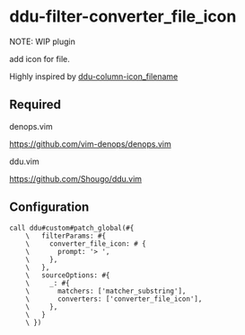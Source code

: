 # ddu-filter-converter_file_icon

NOTE: WIP plugin

add icon for file.

Highly inspired by
[ddu-column-icon_filename](https://github.com/ryota2357/ddu-column-icon_filename)

## Required

denops.vim

https://github.com/vim-denops/denops.vim

ddu.vim

https://github.com/Shougo/ddu.vim

## Configuration

```vim
call ddu#custom#patch_global(#{
    \   filterParams: #{
    \     converter_file_icon: # {
    \       prompt: '> ',
    \     },
    \   },
    \   sourceOptions: #{
    \     _: #{
    \       matchers: ['matcher_substring'],
    \       converters: ['converter_file_icon'],
    \     },
    \   }
    \ })
```
